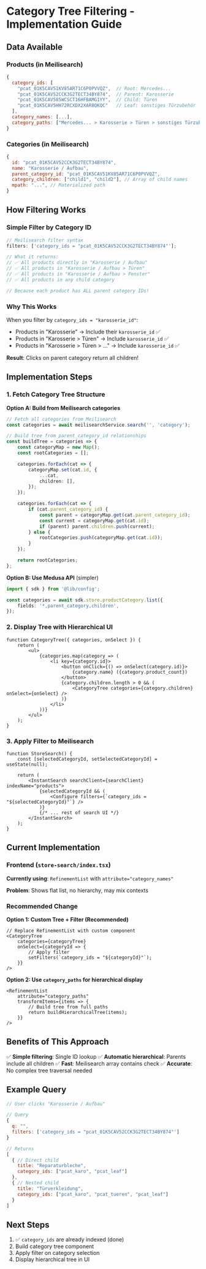 # Category Tree Filtering - Implementation Guide

## Data Available

### Products (in Meilisearch)

```javascript
{
  category_ids: [
    "pcat_01K5CAV51KV85AR71C6P0PVVQZ",  // Root: Mercedes...
    "pcat_01K5CAV52CCK3G2TECT34BY874",  // Parent: Karosserie
    "pcat_01K5CAV585WCSCT16HFBAMG1YY",  // Child: Türen
    "pcat_01K5CAV5HH72RCXDX2XAR8QKQC"   // Leaf: sonstiges Türzubehör
  ],
  category_names: [...],
  category_paths: ["Mercedes... > Karosserie > Türen > sonstiges Türzubehör"]
}
```

### Categories (in Meilisearch)

```javascript
{
  id: "pcat_01K5CAV52CCK3G2TECT34BY874",
  name: "Karosserie / Aufbau",
  parent_category_id: "pcat_01K5CAV51KV85AR71C6P0PVVQZ",
  category_children: ["child1", "child2"], // Array of child names
  mpath: "...", // Materialized path
}
```

## How Filtering Works

### Simple Filter by Category ID

```javascript
// Meilisearch filter syntax
filters: ['category_ids = "pcat_01K5CAV52CCK3G2TECT34BY874"'];

// What it returns:
// ✅ All products directly in "Karosserie / Aufbau"
// ✅ All products in "Karosserie / Aufbau > Türen"
// ✅ All products in "Karosserie / Aufbau > Fenster"
// ✅ All products in any child category

// Because each product has ALL parent category IDs!
```

### Why This Works

When you filter by `category_ids = "karosserie_id"`:

- Products in "Karosserie" → Include their `karosserie_id` ✅
- Products in "Karosserie > Türen" → Include `karosserie_id` ✅
- Products in "Karosserie > Türen > ..." → Include `karosserie_id` ✅

**Result**: Clicks on parent category return all children!

## Implementation Steps

### 1. Fetch Category Tree Structure

**Option A: Build from Meilisearch categories**

```typescript
// Fetch all categories from Meilisearch
const categories = await meilisearchService.search('', 'category');

// Build tree from parent_category_id relationships
const buildTree = categories => {
	const categoryMap = new Map();
	const rootCategories = [];

	categories.forEach(cat => {
		categoryMap.set(cat.id, {
			...cat,
			children: [],
		});
	});

	categories.forEach(cat => {
		if (cat.parent_category_id) {
			const parent = categoryMap.get(cat.parent_category_id);
			const current = categoryMap.get(cat.id);
			if (parent) parent.children.push(current);
		} else {
			rootCategories.push(categoryMap.get(cat.id));
		}
	});

	return rootCategories;
};
```

**Option B: Use Medusa API** (simpler)

```typescript
import { sdk } from '@lib/config';

const categories = await sdk.store.productCategory.list({
	fields: '*,parent_category,children',
});
```

### 2. Display Tree with Hierarchical UI

```tsx
function CategoryTree({ categories, onSelect }) {
	return (
		<ul>
			{categories.map(category => (
				<li key={category.id}>
					<button onClick={() => onSelect(category.id)}>
						{category.name} ({category.product_count})
					</button>
					{category.children.length > 0 && (
						<CategoryTree categories={category.children} onSelect={onSelect} />
					)}
				</li>
			))}
		</ul>
	);
}
```

### 3. Apply Filter to Meilisearch

```tsx
function StoreSearch() {
	const [selectedCategoryId, setSelectedCategoryId] = useState(null);

	return (
		<InstantSearch searchClient={searchClient} indexName="products">
			{selectedCategoryId && (
				<Configure filters={`category_ids = "${selectedCategoryId}"`} />
			)}
			{/* ... rest of search UI */}
		</InstantSearch>
	);
}
```

## Current Implementation

### Frontend (`store-search/index.tsx`)

**Currently using**: `RefinementList` with `attribute="category_names"`

**Problem**: Shows flat list, no hierarchy, may mix contexts

### Recommended Change

**Option 1: Custom Tree + Filter (Recommended)**

```tsx
// Replace RefinementList with custom component
<CategoryTree
	categories={categoryTree}
	onSelect={categoryId => {
		// Apply filter
		setFilters(`category_ids = "${categoryId}"`);
	}}
/>
```

**Option 2: Use `category_paths` for hierarchical display**

```tsx
<RefinementList
	attribute="category_paths"
	transformItems={items => {
		// Build tree from full paths
		return buildHierarchicalTree(items);
	}}
/>
```

## Benefits of This Approach

✅ **Simple filtering**: Single ID lookup
✅ **Automatic hierarchical**: Parents include all children
✅ **Fast**: Meilisearch array contains check
✅ **Accurate**: No complex tree traversal needed

## Example Query

```javascript
// User clicks "Karosserie / Aufbau"

// Query
{
  q: "",
  filters: ['category_ids = "pcat_01K5CAV52CCK3G2TECT34BY874"']
}

// Returns
[
  { // Direct child
    title: "Reparaturbleche",
    category_ids: ["pcat_karo", "pcat_leaf"]
  },
  { // Nested child
    title: "Türverkleidung",
    category_ids: ["pcat_karo", "pcat_tueren", "pcat_leaf"]
  }
]
```

## Next Steps

1. ✅ `category_ids` are already indexed (done)
2. Build category tree component
3. Apply filter on category selection
4. Display hierarchical tree in UI
